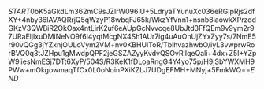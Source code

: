 $START$0bK5aGkdLm362mC9sJZlrW096lU+5LdryaTYunuXc036eRGIpRjs2dfXY+4nby36lAVAQRrjQ5qWzyP18wbqFJ65k/WkzYfVnn1+nsnb8iaowkXPrzddGKzV3QWBiR2OkOax4ntLirK2uf6eAUpGcNvvcqe8UbJtd3FfQEm9v9ym2r97URaEljIxuDMiNeNO9f6i4yqtMcgNX4Sh1AUr7ig4uAuOhUjZYxZyy7s/7NmE5r90vQGg3jYZxnjOULoVym2VM+nv0KBHUlToR/TblhvazhwbO/iyL3vwprwRorBVQ0q3tJZHpu1gMwdpQPF2jeGSZAZyyKvdvQSOvRlIqeQali+4dx+Z5I+YZpW9iiesNmESj7DTt6XyP/504S/R3KeK1fDLoaRngG4Y4yo75p/H9jSbYWXMH9PWw+mOkgowmaqTfCx0L0oNoinPXiKZLJ7UDgEFMH+MNyj+5FmkWQ==$END$